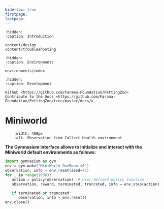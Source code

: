 ```yaml
---
hide-toc: true
firstpage:
lastpage:
---
```


```{toctree}
:hidden:
:caption: Introduction

content/design
content/troubleshooting
```

```{toctree}
:hidden:
:caption: Environments

environments/index
```


```{toctree}
:hidden:
:caption: Development

Github <https://github.com/Farama-Foundation/PettingZoo>
Contribute to the Docs <https://github.com/Farama-Foundation/PettingZoo/tree/master/docs/>

```

# Miniworld


```{figure} _static/environments/collecthealth_0.jpg
    :width: 400px
    :alt: Observation from Collect Health environment
```

**The Gymnasium interface allows to initialize and interact with the Miniworld default environments as follows:**

```python
import gymnasium as gym
env = gym.make("MiniWorld-OneRoom-v0")
observation, info = env.reset(seed=42)
for _ in range(1000):
   action = policy(observation)  # User-defined policy function
   observation, reward, terminated, truncated, info = env.step(action)

   if terminated or truncated:
      observation, info = env.reset()
env.close()
```
